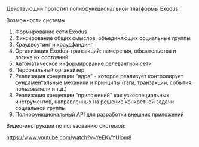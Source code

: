 Действующий прототип полнофункциональной платформы Exodus.

Возможности системы:

1. Формирование сети Exodus
2. Фиксирование общих смыслов, объединяющих социальные группы
3. Краудвоутинг и краудфандинг
4. Организация Exodus-транзакций: намерения, обязательства и логика их состояний
5. Автоматическое информирование релевантной сети
6. Персональный органайзер
7. Реализация концепции "ядра" - которое реализует контролирует фундаментальные механики и принципы (тэги, транзакции, события, пользователи и т.д.) 
8. Реализация концепции "приложений" как узкоспециальных инструментов, направленных на решение конкретной задачи социальной группы
9. Полнофункциональный API для разработки внешних приложений

Видео-инструкции по пользованию системой:

https://www.youtube.com/watch?v=YeEKVYUlom8


